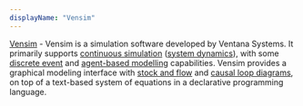 ```yaml
---
displayName: "Vensim"
---
```


[Vensim](https://vensim.com/) - Vensim is a simulation software developed by Ventana Systems. It primarily supports [continuous simulation](https://en.wikipedia.org/wiki/Continuous_simulation) ([system dynamics](https://en.wikipedia.org/wiki/System_Dynamics)), with some [discrete event](https://en.wikipedia.org/wiki/Discrete_event_simulation) and [agent-based modelling](https://en.wikipedia.org/wiki/Agent-based_model) capabilities. Vensim provides a graphical modeling interface with [stock and flow](https://en.wikipedia.org/wiki/Stock_and_flow) and [causal loop diagrams](https://en.wikipedia.org/wiki/Causal_loop_diagram), on top of a text-based system of equations in a declarative programming language.